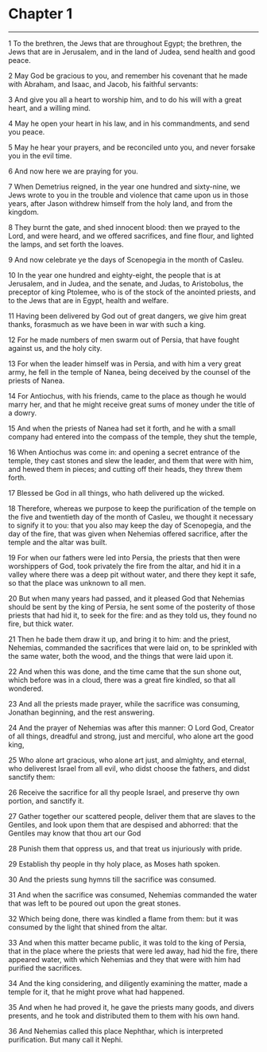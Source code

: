 # Chapter 1

***

1 To the brethren, the Jews that are throughout Egypt; the brethren, the Jews that are in Jerusalem, and in the land of Judea, send health and good peace.

2 May God be gracious to you, and remember his covenant that he made with Abraham, and Isaac, and Jacob, his faithful servants:

3 And give you all a heart to worship him, and to do his will with a great heart, and a willing mind.

4 May he open your heart in his law, and in his commandments, and send you peace.

5 May he hear your prayers, and be reconciled unto you, and never forsake you in the evil time.

6 And now here we are praying for you.

7 When Demetrius reigned, in the year one hundred and sixty-nine, we Jews wrote to you in the trouble and violence that came upon us in those years, after Jason withdrew himself from the holy land, and from the kingdom.

8 They burnt the gate, and shed innocent blood: then we prayed to the Lord, and were heard, and we offered sacrifices, and fine flour, and lighted the lamps, and set forth the loaves.

9 And now celebrate ye the days of Scenopegia in the month of Casleu.

10 In the year one hundred and eighty-eight, the people that is at Jerusalem, and in Judea, and the senate, and Judas, to Aristobolus, the preceptor of king Ptolemee, who is of the stock of the anointed priests, and to the Jews that are in Egypt, health and welfare.

11 Having been delivered by God out of great dangers, we give him great thanks, forasmuch as we have been in war with such a king.

12 For he made numbers of men swarm out of Persia, that have fought against us, and the holy city.

13 For when the leader himself was in Persia, and with him a very great army, he fell in the temple of Nanea, being deceived by the counsel of the priests of Nanea.

14 For Antiochus, with his friends, came to the place as though he would marry her, and that he might receive great sums of money under the title of a dowry.

15 And when the priests of Nanea had set it forth, and he with a small company had entered into the compass of the temple, they shut the temple,

16 When Antiochus was come in: and opening a secret entrance of the temple, they cast stones and slew the leader, and them that were with him, and hewed them in pieces; and cutting off their heads, they threw them forth.

17 Blessed be God in all things, who hath delivered up the wicked.

18 Therefore, whereas we purpose to keep the purification of the temple on the five and twentieth day of the month of Casleu, we thought it necessary to signify it to you: that you also may keep the day of Scenopegia, and the day of the fire, that was given when Nehemias offered sacrifice, after the temple and the altar was built.

19 For when our fathers were led into Persia, the priests that then were worshippers of God, took privately the fire from the altar, and hid it in a valley where there was a deep pit without water, and there they kept it safe, so that the place was unknown to all men.

20 But when many years had passed, and it pleased God that Nehemias should be sent by the king of Persia, he sent some of the posterity of those priests that had hid it, to seek for the fire: and as they told us, they found no fire, but thick water.

21 Then he bade them draw it up, and bring it to him: and the priest, Nehemias, commanded the sacrifices that were laid on, to be sprinkled with the same water, both the wood, and the things that were laid upon it.

22 And when this was done, and the time came that the sun shone out, which before was in a cloud, there was a great fire kindled, so that all wondered.

23 And all the priests made prayer, while the sacrifice was consuming, Jonathan beginning, and the rest answering.

24 And the prayer of Nehemias was after this manner: O Lord God, Creator of all things, dreadful and strong, just and merciful, who alone art the good king,

25 Who alone art gracious, who alone art just, and almighty, and eternal, who deliverest Israel from all evil, who didst choose the fathers, and didst sanctify them:

26 Receive the sacrifice for all thy people Israel, and preserve thy own portion, and sanctify it.

27 Gather together our scattered people, deliver them that are slaves to the Gentiles, and look upon them that are despised and abhorred: that the Gentiles may know that thou art our God

28 Punish them that oppress us, and that treat us injuriously with pride.

29 Establish thy people in thy holy place, as Moses hath spoken.

30 And the priests sung hymns till the sacrifice was consumed.

31 And when the sacrifice was consumed, Nehemias commanded the water that was left to be poured out upon the great stones.

32 Which being done, there was kindled a flame from them: but it was consumed by the light that shined from the altar.

33 And when this matter became public, it was told to the king of Persia, that in the place where the priests that were led away, had hid the fire, there appeared water, with which Nehemias and they that were with him had purified the sacrifices.

34 And the king considering, and diligently examining the matter, made a temple for it, that he might prove what had happened.

35 And when he had proved it, he gave the priests many goods, and divers presents, and he took and distributed them to them with his own hand.

36 And Nehemias called this place Nephthar, which is interpreted purification. But many call it Nephi.

